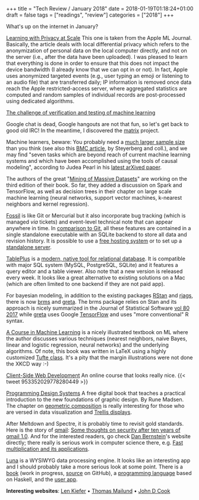 +++
title = "Tech Review / January 2018"
date = 2018-01-19T01:18:24+01:00
draft = false
tags = ["readings", "review"]
categories = ["2018"]
+++

What's up on the internet in January?

<!--more-->

[Learning with Privacy at Scale](https://machinelearning.apple.com/2017/12/06/learning-with-privacy-at-scale.html)
This one is taken from the Apple ML Journal. Basically, the article deals with local differential privacy which refers to the anonymization of personal data on the local computer directly, and not on the server (i.e., after the data have been uploaded). I was pleased to learn that everything is done in order to ensure that this does not impact the device bandwidth (I already know that we can opt in or not). In fact, Apple uses anonymized targeted events (e.g., user typing an emoji or listening to an audio file) that are transferred daily; IP information is removed once data reach the Apple restricted-access server, where aggregated statistics are computed and random samples of individual records are post-processed using dedicated algorithms.

[The challenge of verification and testing of machine learning](http://www.cleverhans.io/security/privacy/ml/2017/06/14/verification.html)

Google chat is dead, Google hangouts are not that fun, so let's get back to good old IRC! In the meantime, I discovered the [matrix](https://matrix.org) project.

Machine learners, beware: You probably need a [much larger sample size](http://www.fharrell.com/post/ml-sample-size/) than you think (see also this [BMC article](https://bmcmedresmethodol.biomedcentral.com/articles/10.1186/1471-2288-14-137), by Steyerberg and coll.), and we may find "seven tasks which are beyond reach of current machine learning systems and which have been accomplished using the tools of causal modeling", according to Judea Pearl in his [latest arXived paper](https://arxiv.org/abs/1801.04016).

The authors of the great "[Mining of Massive Datasets](http://www.mmds.org/)" are working on the third edition of their book. So far, they added a discussion on Spark and TensorFlow, as well as decision trees in their chapter on large scale machine learning (neural networks, support vector machines, k-nearest neighbors and kernel regression).

[Fossil](https://www.fossil-scm.org/index.html/doc/trunk/www/index.wiki) is like Git or Mercurial but it also incorporate bug tracking (which is managed _via_ tickets) and event-level technical note that can appear anywhere in time. In [comparison to Git](https://www.fossil-scm.org/index.html/doc/trunk/www/fossil-v-git.wiki), all these features are contained in a single standalone executable with an SQLite backend to store all data and revision history. It is possible to use a [free hosting system](http://chiselapp.com) or to set up a [standalone server](https://www.fossil-scm.org/index.html/doc/trunk/www/server.wiki).

[TablePlus](https://tableplus.io) is a [modern, native tool for relational database](https://tableplus.io/blog/2017/12/modern-native-tool-for-relational-database.html). It is compatible with major SQL system (MySQL, PostgreSQL, SQLite) and it features a query editor and a table viewer. Also note that a new version is released every week. It looks like a great alternative to existing solutions on a Mac (which are often limited to one backend if they are not paid app).

For bayesian modeling, in addition to the existing packages [RStan](http://mc-stan.org/users/interfaces/rstan) and [rjags](https://cran.r-project.org/web/packages/rjags/), there is now [brms](https://cran.r-project.org/web/packages/brms/) and [greta](https://cran.r-project.org/web/packages/greta/). The brms package relies on Stan and its approach is nicely summarized in the Journal of Statistical Software [vol 80 2017](https://www.jstatsoft.org/article/view/v080i01) while [greta](https://goldingn.github.io/greta/) uses Google [TensorFlow](https://www.tensorflow.org) and uses "more conventional" R syntax.

[A Course in Machine Learning](http://ciml.info) is a nicely illustrated textbook on ML where the author discusses various techniques (nearest neighbors, naive Bayes, linear and logistic regression, neural networks) and the underlying algorithms. Of note, this book was written in LaTeX using a highly customized [Tufte class](https://tufte-latex.github.io/tufte-latex/). It's a pity that the margin illustrations were not done the XKCD way :-)

[Client-Side Web Development](https://info343.github.io)
An online course that looks really nice.
{{< tweet 953352029778280449 >}}

[Programming Design Systems](https://programmingdesignsystems.com)
A free digital book that teaches a practical introduction to the new foundations of graphic design. By Rune Madsen. The chapter on [geometric composition](https://programmingdesignsystems.com/layout/a-short-history-of-geometric-composition/index.html#a-short-history-of-geometric-composition-DvkJs3o) is really interesting for those who are versed in data visualization and [Trellis displays](http://ect.bell-labs.com/sl/project/trellis/display.examples.html).

After Meltdown and Spectre, it is probably time to revisit gold standards. Here is the story of [qmail](http://www.qmail.org/top.html): [Some thoughts on security after ten years of qmail 1.0](https://blog.acolyer.org/2018/01/17/some-thoughts-on-security-after-ten-years-of-qmail-1-0/amp/?__twitter_impression=true). And for the interested readers, go check [Dan Bernstein](http://cr.yp.to/djb.html)'s website directly; there really is serious work in computer science there, e.g. [Fast multiplication and its applications](http://cr.yp.to/lineartime/multapps-20080515.pdf).

[Luna](http://www.luna-lang.org) is a WYSIWYG data processing engine. It looks like an interesting app and I should probably take a more serious look at some point. There is a [book](https://luna-lang.gitbooks.io/docs/content/) (work in progress, [source](https://github.com/luna/luna-book) on GitHub), a [programming language](https://github.com/luna/luna) based on Haskell, and the [user app](https://github.com/luna/luna-studio).

**Interesting websites**: [Len Kiefer](http://lenkiefer.com) • [Thomas Mailund](https://www.mailund.dk) • [John D Cook](https://www.johndcook.com/blog/)
